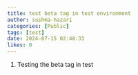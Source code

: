 ```yaml
---
title: test beta tag in test environment
author: sushma-hazari
categories: [Public]
tags: [test]
date: 2024-07-15 02:48:33 
likes: 0
---
```


1. Testing the beta tag in test 
